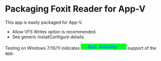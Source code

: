# Packaging Foxit Reader for App-V

This app is easily packaged for App-V.

* Allow VFS Writes option is recommended.
* See generic InstallConfigure details.


Testing on Windows 7/10/11 indicates [<img src="/media/CatFullFidelity.png" alt="Full Fidelity" />](/media/CatFullFidelity.png) support of the app.